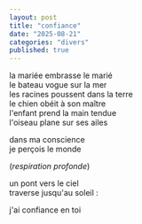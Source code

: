 ```yaml
---
layout: post
title: "confiance"
date: "2025-08-21"
categories: "divers"
published: true
---
```


la mariée embrasse le marié  
le bateau vogue sur la mer  
les racines poussent dans la terre  
le chien obéit à son maître  
l'enfant prend la main tendue  
l'oiseau plane sur ses ailes  

dans ma conscience  
je perçois le monde  

(*respiration profonde*)  

un pont vers le ciel  
traverse jusqu'au soleil :  

j'ai confiance en toi  
